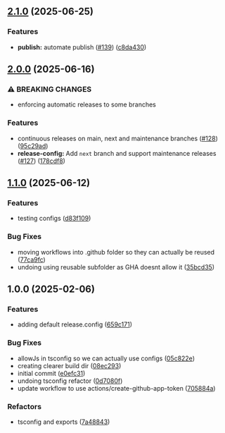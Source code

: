 ## [2.1.0](https://github.com/marshmallow-insurance/campfire/compare/v2.0.0...v2.1.0) (2025-06-25)

### Features

* **publish:** automate publish ([#139](https://github.com/marshmallow-insurance/campfire/issues/139)) ([c8da430](https://github.com/marshmallow-insurance/campfire/commit/c8da43071a0827a2a8c19816dc47b0a57c6cd5e2))

## [2.0.0](https://github.com/marshmallow-insurance/campfire/compare/v1.1.0...v2.0.0) (2025-06-16)

### ⚠ BREAKING CHANGES

* enforcing automatic releases to some branches

### Features

* continuous releases on main, next and maintenance branches ([#128](https://github.com/marshmallow-insurance/campfire/issues/128)) ([95c29ad](https://github.com/marshmallow-insurance/campfire/commit/95c29ad86142ccf01d67383b3f07d08092f2a612))
* **release-config:** Add `next` branch and support maintenance releases ([#127](https://github.com/marshmallow-insurance/campfire/issues/127)) ([178cdf8](https://github.com/marshmallow-insurance/campfire/commit/178cdf8fa1515d8fbcdc2a2297f69b71e92ef387))

## [1.1.0](https://github.com/marshmallow-insurance/campfire/compare/v1.0.0...v1.1.0) (2025-06-12)

### Features

* testing configs ([d83f109](https://github.com/marshmallow-insurance/campfire/commit/d83f10903dd695ff5cd34001a0157c2193b8a037))

### Bug Fixes

* moving workflows into .github folder so they can actually be reused ([77ca9fc](https://github.com/marshmallow-insurance/campfire/commit/77ca9fc41d24a7a9de30aed109e4ac48db01fb23))
* undoing using reusable subfolder as GHA doesnt allow it ([35bcd35](https://github.com/marshmallow-insurance/campfire/commit/35bcd35fbb827a003e1332d3a2b77248565fc5b7))

## 1.0.0 (2025-02-06)

### Features

* adding default release.config ([659c171](https://github.com/marshmallow-insurance/campfire/commit/659c171e21c6fc6858d5b6d967c316c6f2dcd6f8))

### Bug Fixes

* allowJs in tsconfig so we can actually use configs ([05c822e](https://github.com/marshmallow-insurance/campfire/commit/05c822eaf3ef47f4036ef9e55da82a0294df4398))
* creating clearer build dir ([08ec293](https://github.com/marshmallow-insurance/campfire/commit/08ec293cc7d0d1dca9e443a27804d9258c2c8a7c))
* initial commit ([e0efc31](https://github.com/marshmallow-insurance/campfire/commit/e0efc310c4c603df058d1cfc244695d5a4923f67))
* undoing tsconfig refactor ([0d7080f](https://github.com/marshmallow-insurance/campfire/commit/0d7080fe839731b4e6c9716d707a7335ebc68d72))
* update workflow to use actions/create-github-app-token ([705884a](https://github.com/marshmallow-insurance/campfire/commit/705884a75cfba1d997457266a2d2b3b3262b193e))

### Refactors

* tsconfig and exports ([7a48843](https://github.com/marshmallow-insurance/campfire/commit/7a488435aaa186f55150ea49c8141d20b654c882))
